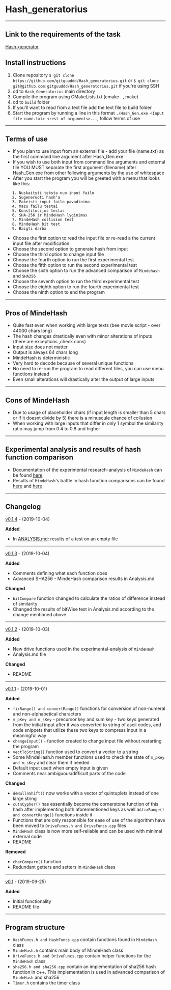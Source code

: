 # Hash_generatorius

---
## Link to the requirements of the task
[Hash-generator](https://github.com/blockchain-group/Blockchain-technologijos/blob/master/pratybos/1uzduotis-Hashavimas.md)
## Install instructions
1. Clone repository ```$ git clone https://github.com/gitguuddd/Hash_generatorius.git``` or ```$ git clone git@github.com:gitguuddd/Hash_generatorius.git``` if you're using SSH
1. cd to ```Hash_Generatorius``` main directory
2. Compile the program using CMakeLists.txt (cmake . , make)
3. cd to ```build``` folder
4. If you'll want to read from a text file add the text file to build folder
5. Start the program by running a line in this format ```./Hash_Gen.exe <Input file name.txt> <rest of arguments>...```, follow terms of use
---
## Terms of use

- If you plan to use input from an external file - add your file (name.txt) as the first command line argument after Hash_Gen.exe
- If you wish to use both input from command line arguments and external file YOU MUST separate the first argument (filename) after Hash_Gen.exe from other following arguments by the use of whitespace
- After you start the program you will be greeted with a menu that looks like this:
```Pasirinkite ka norite daryti
   1. Nuskaityti teksta nuo input failo
   2. Sugeneruoti hash'a
   3. Pakeisti input failo pavadinima
   4. Mazu failu testai
   5. Konstitucijos testas
   6. SHA-256 ir MindeHash lyginimas
   7. MindeHash collision test
   8. MindeHash bit test
   9. Baigti darba
   ``` 
- Choose the first option to read the input file or re-read a the current input file after modification
- Choose the second option to generate hash from input
- Choose the third option to change input file
- Choose the fourth option to run the first experimental test
- Choose the fifth option to run the second experimental test
- Choose the sixth option to run the advanced comparison of ```Mindehash``` and ```SHA256```
- Choose the seventh option to run the third experimental test
- Choose the eighth option to run the fourth experimental test
- Choose the ninth option to end the program
---

## Pros of MindeHash

- Quite fast even when working with large texts (bee movie script - over 44000 chars long)
- The hash changes drastically even with minor alterations of inputs (there are exceptions ,check cons)
- Input size does not matter
- Output is always 64 chars long
- MindeHash is deterministic
- Very hard to decode because of several unique functions
- No need to re-run the program to read different files, you can use menu functions instead
- Even small alterations will drastically alter the output of large inputs
---
## Cons of MindeHash

- Due to usage of placeholder chars (if input length is smaller than 5 chars or if it doesnt divide by 5) there is a minuscule chance of collusion
- When working with large inputs that differ in only 1 symbol the similarity ratio may jump from 0.4 to 0.8 and higher


---
## Experimental analysis and results of hash function comparison

- Documentation of the experimental research-analysis of ```MindeHash``` can be found [here](ANALYSIS.md)
- Results of ```MindeHash```'s battle in hash function comparisons can be found [here](https://github.com/dqmis/hashrank) and [here](https://github.com/AugustinasMK/TheHashRacer)

---
## Changelog
[v0.1.4](https://github.com/gitguuddd/Hash_generatorius/releases/tag/v0.1.4) - (2019-10-04)

**Added**
- In [ANALYSIS.md](ANALYSIS.md): results of a test on an empty file
---
[v0.1.3](https://github.com/gitguuddd/Hash_generatorius/releases/tag/v0.1.3) - (2019-10-04)

**Added**
- Comments defining what each function does
- Advanced SHA256 - MindeHash comparison results in Analysis.md

**Changed**
- ```bitCompare```  function changed to calculate the ratios of difference instead of similarity
- Changed the results of bitWise test in Analysis.md according to the change mentioned above

---
[v0.1.2](https://github.com/gitguuddd/Hash_generatorius/releases/tag/v0.1.2) - (2019-10-03)

**Added**

- New drive functions used in the experimental-analysis of ```MindeHash```
- Analysis.md file

**Changed**
- README


---
[v0.1.1](https://github.com/gitguuddd/Hash_generatorius/releases/tag/v0.1.1) - (2019-10-01)

**Added**
- ```fixRange() and convertRange()``` functions for conversion of non-numeral and non-alphabetical characters
- ```m_pKey and m_sKey``` - precursor key and sum key - two keys generated from the initial input after it was converted to string of ascii codes, and code snippets that utilize these two keys to compress input in a meaningful way
- ```changeInput()``` - function created to change input file without restarting the program
- ```vectToString()``` function used to convert a vector to a string
- Some MindeHash.h member functions used to check the state of ```m_pKey and m_sKey``` and clear them if needed
- Default input used when empty input is given
- Comments near ambiguous/difficult parts of the code 

**Changed**

- ```deNullnShift()``` now works with a vector of quintuplets instead of one large string
- ```cutnCypher()``` has essentially become the cornerstone function of this hash after implementing both aforementioned keys as well as```fixRange() and convertRange()``` functions inside it
- Functions that are only responsible for ease of use of the algorithm have been moved to ```DriveFuncs.h and DriveFuncs.cpp``` files
- ```MindeHash``` class is now more self-reliable and can be used with minimal external code
- README

**Removed**

- ```charCompare()``` function
- Redundant getters and setters in ```MindeHash``` class
---
[v0.1](https://github.com/gitguuddd/Hash_generatorius/releases/tag/v0.1) - (2019-09-25)

**Added**
- Initial functionality
- README file
 
---
## Program structure
- ```HashFuncs.h and HashFuncs.cpp``` contain functions found in ```MindeHash``` class
- ```MindeHash.h``` contains main body of MindeHash class
- ```DriveFuncs.h and DriveFuncs.cpp``` contain helper functions for the ```MindeHash``` class
- ```sha256.h and sha256.cpp``` contain an implementation of sha256 hash function in c++. This implementation is used in advanced comparison of ```MindeHash``` and sha256
- ```Timer.h``` contains the timer class
